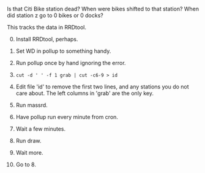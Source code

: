 Is that Citi Bike station dead? When were bikes shifted to that
station? When did station z go to 0 bikes or 0 docks?

This tracks the data in RRDtool.

0.  Install RRDtool, perhaps.

1.  Set WD in pollup to something handy.

1.  Run pollup once by hand ignoring the error.

2.  ``` cut -d ' ' -f 1 grab | cut -c6-9 > id ```

3.  Edit file 'id' to remove the first two lines, and any stations you
    do not care about. The left columns in 'grab' are the only key.

4.  Run massrd.

5.  Have pollup run every minute from cron.

6.  Wait a few minutes.

7.  Run draw.

8.  Wait more.

9.  Go to 8.


